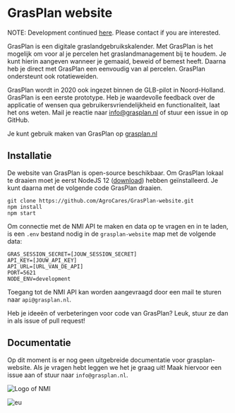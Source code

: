 # GrasPlan website

NOTE: Development continued [here](https://github.com/AgroCares/GrasPlan-client). Please contact if you are interested.

GrasPlan is een digitale graslandgebruikskalender. Met GrasPlan is het mogelijk om voor al je percelen het graslandmanagement bij te houdem. Je kunt hierin aangeven wanneer je gemaaid, beweid of bemest heeft. Daarna heb je direct met GrasPlan een eenvoudig van al percelen. GrasPlan ondersteunt ook rotatieweiden.

GrasPlan wordt in 2020 ook ingezet binnen de GLB-pilot in Noord-Holland. GrasPlan is een eerste prototype. Heb je waardevolle feedback over de applicatie of wensen qua gebruikersvriendelijkheid en functionaliteit, laat het ons weten. Mail je reactie naar info@grasplan.nl of stuur een issue in op GitHub.

Je kunt gebruik maken van GrasPlan op [grasplan.nl](https://grasplan.nl)

## Installatie

De website van GrasPlan is open-source beschikbaar. Om GrasPlan lokaal te draaien moet je eerst NodeJS 12 ([download](https://nodejs.org/en/download/)) hebben geïnstalleerd. Je kunt daarna met de volgende code GrasPlan draaien.

```
git clone https://github.com/AgroCares/GrasPlan-website.git
npm install
npm start
```

Om connectie met de NMI API te maken en data op te vragen en in te laden, is een `.env` bestand nodig in de `grasplan-website` map met de volgende data:

```
GRAS_SESSION_SECRET=[JOUW_SESSION_SECRET]
API_KEY=[JOUW_API_KEY]
API_URL=[URL_VAN_DE_API]
PORT=5621
NODE_ENV=development
```

Toegang tot de NMI API kan worden aangevraagd door een mail te sturen naar `api@grasplan.nl`.

Heb je ideeën of verbeteringen voor code van GrasPlan? Leuk, stuur ze dan in als issue of pull request!

## Documentatie

Op dit moment is er nog geen uitgebreide documentatie voor grasplan-website. Als je vragen hebt leggen we het je graag uit! Maak hiervoor een issue aan of stuur naar `info@grasplan.nl`.


![Logo of NMI](https://media.licdn.com/dms/image/C560BAQEYGcm4HjNnxA/company-logo_200_200/0?e=2159024400&v=beta&t=u40rJ7bixPWB2SAqaj3KCKzJRoKcqf0wUXCdmsTDQvw)

![eu](https://user-images.githubusercontent.com/37927107/78378810-cd3a8300-75d1-11ea-8948-45f8f845ddc3.jpg)
